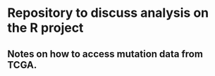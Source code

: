 # Repository to discuss analysis on the R project

## Notes on how to access mutation data from TCGA.
